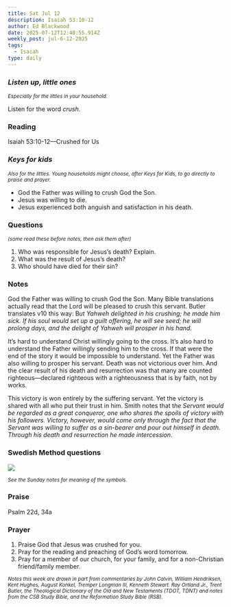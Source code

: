 ```yaml
---
title: Sat Jul 12
description: Isaiah 53:10-12
author: Ed Blackwood
date: 2025-07-12T12:40:55.914Z
weekly_post: jul-6-12-2025
tags:
  - Isaiah
type: daily
---
```

### *Listen up, little ones*

<div><small><i>Especially for the littles in your household.</i></small></div>

Listen for the word *crush*.

### Reading

Isaiah 53:10-12—Crushed for Us

### *Keys for kids*

<div><small><i>Also for the littles. Young households might choose, after Keys for Kids, to go directly to praise and prayer.</i></small></div>

* God the Father was willing to crush God the Son.
* Jesus was willing to die.
* Jesus experienced both anguish and satisfaction in his death.

### Questions

<div><small><i>(some read these before notes, then ask them after)</i></small></div>

1. Who was responsible for Jesus’s death? Explain.
2. What was the result of Jesus’s death?
3. Who should have died for their sin?

### Notes

God the Father was willing to crush God the Son. Many Bible translations actually read that the Lord will be pleased to crush this servant. Butler translates v10 this way: B*ut Yahweh delighted in his crushing; he made him sick. If his soul would set up a guilt offering, he will see seed; he will prolong days, and the delight of Yahweh will prosper in his hand.*

It’s hard to understand Christ willingly going to the cross. It’s also hard to understand the Father willingly sending him to the cross. If that were the end of the story it would be impossible to understand. Yet the Father was also willing to prosper his servant. Death was not victorious over him. And the clear result of his death and resurrection was that many are counted righteous—declared righteous with a righteousness that is by faith, not by works. 

This victory is won entirely by the suffering servant. Yet the victory is shared with all who put their trust in him. Smith notes that t*he Servant would be regarded as a great conqueror, one who shares the spoils of victory with his followers. Victory, however, would come only through the fact that the Servant was willing to suffer as a sin-bearer and pour out himself in death. Through his death and resurrection he made intercession*.

### Swedish Method questions

![](/static/img/family_worship_study_ed-swedish_questions.png)

<div><small><i>See the Sunday notes for meaning of the symbols.</i></small></div>

### Praise

Psalm 22d, 34a

### Prayer

1. Praise God that Jesus was crushed for you.
2. Pray for the reading and preaching of God’s word tomorrow.
3. Pray for a member of our church, for your family, and for a non-Christian friend/family member.

<div><small><i>Notes this week are drawn in part from commentaries by John Calvin, William Hendriksen, Kent Hughes, August Konkel, Tremper Longman III, Kenneth Stewart. Ray Ortland Jr., Trent Butler, the Theological Dictionary of the Old and New Testaments (TDOT, TDNT) and notes from the CSB Study Bible, and the Reformation Study Bible (RSB).</i></small></div>